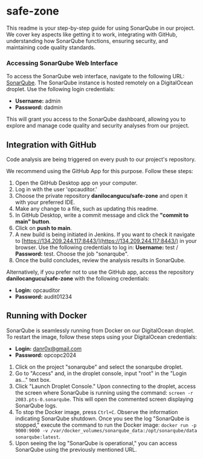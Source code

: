 # safe-zone

This readme is your step-by-step guide for using SonarQube in our project. We cover key aspects like getting it to work, integrating with GitHub, understanding how SonarQube functions, ensuring security, and maintaining code quality standards.

### Accessing SonarQube Web Interface

To access the SonarQube web interface, navigate to the following URL: [SonarQube](http://159.89.21.149:9000/). The SonarQube instance is hosted remotely on a DigitalOcean droplet. Use the following login credentials:

- **Username:** admin
- **Password:** dadmin

This will grant you access to the SonarQube dashboard, allowing you to explore and manage code quality and security analyses from our project.

## Integration with GitHub
Code analysis are being triggered on every push to our project's repository.

We recommend using the GitHub App for this purpose. Follow these steps:

1. Open the GitHub Desktop app on your computer.
2. Log in with the user 'opcauditor.'
3. Choose the private repository **danilocangucu/safe-zone** and open it with your preferred IDE.
4. Make any change to a file, such as updating this readme.
5. In GitHub Desktop, write a commit message and click the **"commit to main" button**.
6. Click on **push to main**.
7. A new build is being initiated in Jenkins. If you want to check it navigate to [https://134.209.244.117:8443/](https://134.209.244.117:8443/) in your browser. Use the following credentials to log in: **Username:** test / **Password:** test. Choose the job "sonarqube".
8. Once the build concludes, review the analysis results in SonarQube.

Alternatively, if you prefer not to use the GitHub app, access the repository **danilocangucu/safe-zone** with the following credentials:

- **Login:** opcauditor
- **Password:** audit01234

## Running with Docker

SonarQube is seamlessly running from Docker on our DigitalOcean droplet. To restart the image, follow these steps using your DigitalOcean credentials:

- **Login:** danr0x@gmail.com
- **Password:** opcopc2024

1. Click on the project "sonarqube" and select the sonarqube droplet.
2. Go to "Access" and, in the droplet console, input "root" in the "Login as..." text box.
3. Click "Launch Droplet Console." Upon connecting to the droplet, access the screen where SonarQube is running using the command: `screen -r 2083.pts-0.sonarqube`. This will open the commented screen displaying SonarQube logs.
4. To stop the Docker image, press `Ctrl+C`. Observe the information indicating SonarQube shutdown. Once you see the log "SonarQube is stopped," execute the command to run the Docker image: `docker run -p 9000:9000 -v /var/docker_volumes/sonarqube_data:/opt/sonarqube/data sonarqube:latest`.
5. Upon seeing the log "SonarQube is operational," you can access SonarQube using the previously mentioned URL.